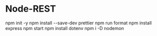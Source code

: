 # Node-REST

 npm init -y
 npm install --save-dev prettier
 npm run format
 npm install express
 npm start
 npm install dotenv
 npm i -D nodemon